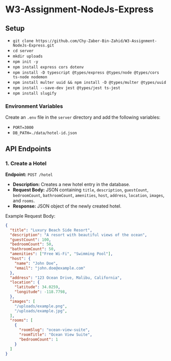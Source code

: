 # W3-Assignment-NodeJs-Express

## Setup

- `git clone https://github.com/Chy-Zaber-Bin-Zahid/W3-Assignment-NodeJs-Express.git`
- `cd server`
- `mkdir uploads`
- `npm init -y`
- `npm install express cors dotenv`
- `npm install -D typescript @types/express @types/node @types/cors ts-node nodemon`
- `npm install multer uuid && npm install -D @types/multer @types/uuid`
- `npm install --save-dev jest @types/jest ts-jest`
- `npm install slugify`

### Environment Variables

Create an `.env` file in the `server` directory and add the following variables:

- `PORT=3000`
- `DB_PATH=./data/hotel-id.json`

## API Endpoints

### 1. Create a Hotel

**Endpoint:** `POST /hotel`

- **Description:** Creates a new hotel entry in the database.
- **Request Body:** JSON containing `title`, `description`, `guestCount`, `bedroomCount`, `bathroomCount`, `amenities`, `host`, `address`, `location`, `images`, and `rooms`.
- **Response:** JSON object of the newly created hotel.

Example Request Body:
```json
{
  "title": "Luxury Beach Side Resort",
  "description": "A resort with beautiful views of the ocean",
  "guestCount": 100,
  "bedroomCount": 50,
  "bathroomCount": 50,
  "amenities": ["Free Wi-Fi", "Swimming Pool"],
  "host": {
    "name": "John Doe",
    "email": "john.doe@example.com"
  },
  "address": "123 Ocean Drive, Malibu, California",
  "location": {
    "latitude": 34.0259,
    "longitude": -118.7798,
  },
  "images": [
    "/uploads/example.png",
    "/uploads/example.jpg",
  ],
  "rooms": [
    {
      "roomSlug": "ocean-view-suite",
      "roomTitle": "Ocean View Suite",
      "bedroomCount": 1
    }
  ]
}
```